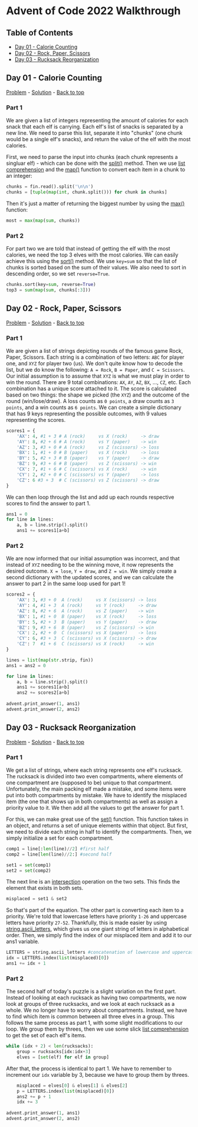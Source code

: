 # Advent of Code 2022 Walkthrough

## Table of Contents
* [Day 01 - Calorie Counting](https://github.com/noah-kg/AdventOfCode/blob/main/2022/README.md#day-01---calorie-counting)
* [Day 02 - Rock, Paper, Scissors](https://github.com/noah-kg/AdventOfCode/blob/main/2022/README.md#day-02---rock-paper-scissors)
* [Day 03 - Rucksack Reorganization](https://github.com/noah-kg/AdventOfCode/blob/main/2022/README.md#day-03---rucksack-reorganization)

## Day 01 - Calorie Counting
[Problem](https://adventofcode.com/2022/day/1) - [Solution](https://github.com/noah-kg/AdventOfCode/blob/main/2022/solutions/Day%2001%20-%20Calorie%20Counting.ipynb) - [Back to top](https://github.com/noah-kg/AdventOfCode/tree/main/2022#advent-of-code-2022-walkthrough)

### Part 1
We are given a list of integers representing the amount of calories for each snack that each elf is carrying. Each elf's list of snacks is separated by a new line. We need to parse this list, separate it into "chunks" (one chunk would be a single elf's snacks), and return the value of the elf with the most calories.

First, we need to parse the input into chunks (each chunk represents a singluar elf) - which can be done with the [split()](https://docs.python.org/3/library/stdtypes.html#str.split) method. Then we use [list comprehension](https://docs.python.org/3/tutorial/datastructures.html#list-comprehensions) and the [map()](https://docs.python.org/3/library/functions.html#map) function to convert each item in a chunk to an integer:

```python
chunks = fin.read().split('\n\n')
chunks = [tuple(map(int, chunk.split())) for chunk in chunks]
```

Then it's just a matter of returning the biggest number by using the [max()](https://docs.python.org/3/library/functions.html#max) function:

```python
most = max(map(sum, chunks))
```

### Part 2
For part two we are told that instead of getting the elf with the most calories, we need the top 3 elves with the most calories. We can easily achieve this using the [sort()](https://docs.python.org/3/library/stdtypes.html#list.sort) method. We use ```key=sum``` so that the list of chunks is sorted based on the sum of their values. We also need to sort in descending order, so we set ```reverse=True```.

```python
chunks.sort(key=sum, reverse=True)
top3 = sum(map(sum, chunks[:3]))
```

## Day 02 - Rock, Paper, Scissors
[Problem](https://adventofcode.com/2022/day/2) - [Solution](https://github.com/noah-kg/AdventOfCode/blob/main/2022/solutions/Day_02_Rock_Paper_Scissors.ipynb) - [Back to top](https://github.com/noah-kg/AdventOfCode/tree/main/2022#advent-of-code-2022-walkthrough)

### Part 1
We are given a list of strings depicting rounds of the famous game Rock, Paper, Scissors. Each string is a combination of two letters: ```ABC``` for player one, and ```XYZ``` for player two (us). We don't quite know how to decode the list, but we do know the following: ```A = Rock```, ```B = Paper```, and ```C = Scissors```. Our initial assumption is to assume that ```XYZ``` is what we must play in order to win the round. There are 9 total combinations: ```AX```, ```AY```, ```AZ```, ```BX```, ..., ```CZ```, etc. Each combination has a unique score attached to it. The score is calculated based on two things: the shape we picked (the ```XYZ```) and the outcome of the round (win/lose/draw). A loss counts as ```0 points```, a draw counts as ```3 points```, and a win counts as ```6 points```. We can create a simple dictionary that has 9 keys representing the possible outcomes, with 9 values representing the scores.

```python
scores1 = {
    'AX': 4, #1 + 3 # A (rock)     vs X (rock)     -> draw
    'AY': 8, #2 + 6 # A (rock)     vs Y (paper)    -> win
    'AZ': 3, #3 + 0 # A (rock)     vs Z (scissors) -> loss
    'BX': 1, #1 + 0 # B (paper)    vs X (rock)     -> loss
    'BY': 5, #2 + 3 # B (paper)    vs Y (paper)    -> draw
    'BZ': 9, #3 + 6 # B (paper)    vs Z (scissors) -> win
    'CX': 7, #1 + 6 # C (scissors) vs X (rock)     -> win
    'CY': 2, #2 + 0 # C (scissors) vs Y (paper)    -> loss
    'CZ': 6 #3 + 3  # C (scissors) vs Z (scissors) -> draw
}
```

We can then loop through the list and add up each rounds respective scores to find the answer to part 1.

```python
ans1 = 0
for line in lines:
    a, b = line.strip().split()
    ans1 += scores1[a+b]
```

### Part 2
We are now informed that our initial assumption was incorrect, and that instead of ```XYZ``` needing to be the winning move, it now represents the desired outcome. ```X = lose```, ```Y = draw```, and ```Z = win```. We simply create a second dictionary with the updated scores, and we can calculate the answer to part 2 in the same loop used for part 1!

```python
scores2 = {
    'AX': 3, #3 + 0  A (rock)     vs X (scissors) -> loss
    'AY': 4, #1 + 3  A (rock)     vs Y (rock)     -> draw
    'AZ': 8, #2 + 6  A (rock)     vs Z (paper)    -> win
    'BX': 1, #1 + 0  B (paper)    vs X (rock)     -> loss
    'BY': 5, #2 + 3  B (paper)    vs Y (paper)    -> draw
    'BZ': 9, #3 + 6  B (paper)    vs Z (scissors) -> win
    'CX': 2, #2 + 0  C (scissors) vs X (paper)    -> loss
    'CY': 6, #3 + 3  C (scissors) vs X (scissors) -> draw
    'CZ': 7  #1 + 6  C (scissors) vs X (rock)     -> win
}

lines = list(map(str.strip, fin))
ans1 = ans2 = 0

for line in lines:
    a, b = line.strip().split()
    ans1 += scores1[a+b]
    ans2 += scores2[a+b]
    
advent.print_answer(1, ans1)
advent.print_answer(2, ans2)
```

## Day 03 - Rucksack Reorganization
[Problem](https://adventofcode.com/2022/day/3) - [Solution](https://github.com/noah-kg/AdventOfCode/blob/main/2022/solutions/Day_03_Rucksack%20Reorganization.ipynb) - [Back to top](https://github.com/noah-kg/AdventOfCode/tree/main/2022#advent-of-code-2022-walkthrough)

### Part 1
We get a list of strings, where each string represents one elf's rucksack. The rucksack is divided into two even compartments, where elements of one compartment are (supposed to be) unique to that compartment. Unfortunately, the main packing elf made a mistake, and some items were put into both compartments by mistake. We have to identify the misplaced item (the one that shows up in both compartments) as well as assign a priority value to it. We then add all the values to get the answer for part 1.

For this, we can make great use of the [set()](https://docs.python.org/3/library/functions.html#func-set) function. This function takes in an object, and returns a set of unique elements within that object. But first, we need to divide each string in half to identify the compartments. Then, we simply initialize a set for each compartment.

```python
comp1 = line[:len(line)//2] #first half
comp2 = line[len(line)//2:] #second half

set1 = set(comp1)
set2 = set(comp2) 
```

The next line is an [intersection](https://docs.python.org/3/tutorial/datastructures.html#sets) operation on the two sets. This finds the element that exists in both sets.

```python
misplaced = set1 & set2
```

So that's part of the equation. The other part is converting each item to a priority. We're told that lowercase letters have priority ```1-26``` and uppercase letters have priority ```27-52```. Thankfully, this is made easier by using [string.ascii_letters](https://docs.python.org/3/library/string.html), which gives us one giant string of letters in alphabetical order. Then, we simply find the index of our misplaced item and add it to our ans1 variable.

```python
LETTERS = string.ascii_letters #concatenation of lowercase and uppercase ascii letters
idx = LETTERS.index(list(misplaced)[0])
ans1 += idx + 1
```
### Part 2
The second half of today's puzzle is a slight variation on the first part. Instead of looking at each rucksack as having two compartments, we now look at groups of three rucksacks, and we look at each rucksack as a whole. We no longer have to worry about compartments. Instead, we have to find which item is common between all three elves in a group. This follows the same process as part 1, with some slight modifications to our loop. We group them by threes, then we use some slick [list comprehension](https://docs.python.org/3/tutorial/datastructures.html#list-comprehensions) to get the set of each elf's items.

```python
while (idx + 2) < len(rucksacks):
    group = rucksacks[idx:idx+3]
    elves = [set(elf) for elf in group]
```

After that, the process is identical to part 1. We have to remember to increment our ```idx``` variable by 3, because we have to group them by threes.

```python
    misplaced = elves[0] & elves[1] & elves[2]
    p = LETTERS.index(list(misplaced)[0])
    ans2 += p + 1
    idx += 3
    
advent.print_answer(1, ans1)
advent.print_answer(2, ans2)
```
